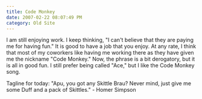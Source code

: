 ```yaml
---
title: Code Monkey
date: 2007-02-22 08:07:49 PM
category: Old Site
---
```


I am still enjoying work. I keep thinking, "I can't believe that they are paying me for having fun." It is good to have a job that you enjoy. At any rate, I think that most of my coworkers like having me working there as they have given me the nickname "Code Monkey." Now, the phrase is a bit derogatory, but it is all in good fun. I still prefer being called "Ace," but I like the Code Monkey song.

Tagline for today: "Apu, you got any Skittle Brau? Never mind, just give me some Duff and a pack of Skittles." - Homer Simpson
